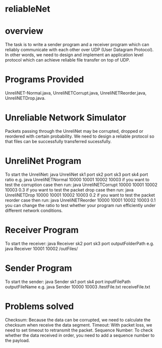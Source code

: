# reliableNet

# overview
The task is to write a sender program and a receiver program which can reliably communicate with each other over UDP (User Datagram Protocol). In other words, we need to design and implement an application level protocol which can achieve reliable file transfer on top of UDP.

# Programs Provided
UnreliNET-Normal.java, UnreliNETCorrupt.java, UnreliNETReorder.java, UnreliNETDrop.java.

# Unreliable Network Simulator
Packets passing through the UnreliNet may be corrupted, dropped or reordered with certain probability. We need to design a reliable protocol so that files can be successfully transferred sucessfully.

# UnreliNet Program
To start the UnreliNet:
java UnreliNet sk1 port sk2 port sk3 port sk4 port ratio
e.g. java UnreliNETNormal 10000 10001 10002 10003
if you want to test the corruption case then run: java UnreliNETCorrupt 10000 10001 10002 10003 0.3
if you want to test the packet drop case then run: java UnreliNETDrop 10000 10001 10002 10003 0.2
if you want to test the packet reorder case then run: java UnreliNETReorder 10000 10001 10002 10003 0.1
you can change the ratio to test whether your program run efficiently under different network conditions.

# Receiver Program
To start the receiver:
java Receiver sk2 port sk3 port outputFolderPath
e.g. java Receiver 10001 10002 /outFiles/

# Sender Program
To start the sender:
java Sender sk1 port sk4 port inputFilePath outputFileName
e.g. java Sender 10000 10003 /testFile.txt receiveFile.txt

# Problems solved
Checksum: Because the data can be corrupted, we need to calculate the checksum when
receive the data segment.
Timeout: With packet loss, we need to set timeout to retransmit the packet.
Sequence Number: To check whether the data received in order, you need to add a sequence number
to the payload.
